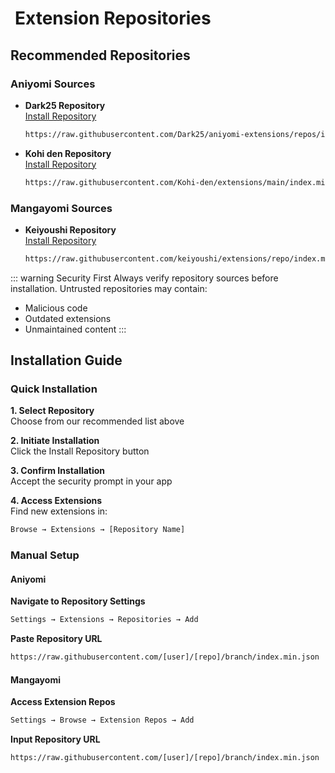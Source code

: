 # <iconify-icon icon="mdi:package-variant" style="margin-right:0.25em;color:#3498db;"></iconify-icon> Extension Repositories

## Recommended Repositories

### Aniyomi Sources

- **Dark25 Repository**  
  [<Pill icon="material-symbols:download" color="#2ecc71">Install Repository</Pill>](aniyomi://add-repo?url=https%3A%2F%2Fraw.githubusercontent.com%2FDark25%2Faniyomi-extensions%2Frepos%2Findex.min.json)

  ```txt
  https://raw.githubusercontent.com/Dark25/aniyomi-extensions/repos/index.min.json
  ```

- **Kohi den Repository**  
  [<Pill icon="material-symbols:download" color="#e67e22">Install Repository</Pill>](aniyomi://add-repo?url=https%3A%2F%2Fraw.githubusercontent.com%2FKohi-den%2Fextensions%2Fmain%2Findex.min.json)
  ```txt
  https://raw.githubusercontent.com/Kohi-den/extensions/main/index.min.json
  ```

### Mangayomi Sources

- **Keiyoushi Repository**  
  [<Pill icon="material-symbols:download" color="#9b59b6">Install Repository</Pill>](tachiyomi://add-repo?url=https%3A%2F%2Fraw.githubusercontent.com%2Fkeiyoushi%2Fextensions%2Frepo%2Findex.min.json)
  ```txt
  https://raw.githubusercontent.com/keiyoushi/extensions/repo/index.min.json
  ```

::: warning Security First
Always verify repository sources before installation. Untrusted repositories may contain:

- Malicious code
- Outdated extensions
- Unmaintained content
  :::

## Installation Guide

### Quick Installation

<Steps>
<Step>

**1. Select Repository**  
Choose from our recommended list above
</Step>
<Step>

**2. Initiate Installation**  
Click the <Pill icon="material-symbols:download" small>Install Repository</Pill> button
</Step>
<Step>

**3. Confirm Installation**  
Accept the security prompt in your app
</Step>
<Step>

**4. Access Extensions**  
Find new extensions in:

```txt
Browse → Extensions → [Repository Name]
```

</Step>
</Steps>

### Manual Setup

#### Aniyomi

<Steps>
<Step>

**Navigate to Repository Settings**

```txt
Settings → Extensions → Repositories → Add
```

</Step>
<Step>

**Paste Repository URL**

```txt
https://raw.githubusercontent.com/[user]/[repo]/branch/index.min.json
```

</Step>
</Steps>

#### Mangayomi

<Steps>
<Step>

**Access Extension Repos**

```txt
Settings → Browse → Extension Repos → Add
```

</Step>
<Step>

**Input Repository URL**

```txt
https://raw.githubusercontent.com/[user]/[repo]/branch/index.min.json
```

</Step>
</Steps>
